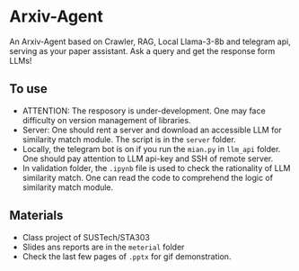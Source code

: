 # Arxiv-Agent
An Arxiv-Agent based on Crawler, RAG, Local Llama-3-8b and telegram api, serving as your paper assistant. Ask a query and get the response form LLMs!

## To use
- ATTENTION: The resposory is under-development. One may face difficulty on version management of libraries.
- Server: One should rent a server and download an accessible LLM for similarity match module. The script is in the `server` folder.
- Locally, the telegram bot is on if you run the `mian.py` in `llm_api` folder. One should pay attention to LLM api-key and SSH of remote server.
- In validation folder, the `.ipynb` file is used to check the rationality of LLM similarity match. One can read the code to comprehend the logic of similarity match module.

## Materials
- Class project of SUSTech/STA303
- Slides ans reports are in the `meterial` folder
- Check the last few pages of `.pptx` for gif demonstration.